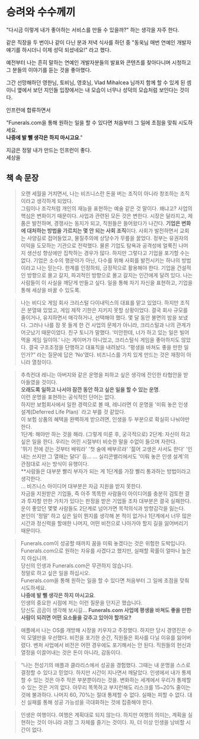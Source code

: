 # 승려와 수수께끼

"다시금 이렇게 내가 좋아하는 서비스를 만들 수 있을까?" 하는 생각을 자주 한다.  

같은 직장을 두 번이나 같이 다닌 분과 저녁 식사를 하던 중 "동욱님 매번 연예인 개발자 얘기를 하시더니 이제 성덕 되셨네요!" 라고 했다.  
  
예전부터 나는 흔히 말하는 연예인 개발자분들의 발표와 콘텐츠를 찾아다니며 시청하고 그 분들의 이야기를 듣는 것을 좋아했다.  

그간 선망해하던 영한님, 토비님, 영호님, Vlad Mihalcea 님까지 함께 할 수 있게 된 셈이니 옆에서 보던 지인들 입장에서는 내 모습이 너무나 성덕의 모습처럼 보인다는 것이다.  
  

인프런에 합류하면서 

"Funerals.com을 통해 원하는 일을 할 수 있다면 처음부터 그 일에 초점을 맞춰 시도하세요.  
**나중에 발 뺄 생각은 하지 마시고요**."  

지금은 정말 내가 만드는 인프런이 좋다.  
세상을 

## 책 속 문장

> 오랜 세월을 거치면서,
나는 비즈니스란 돈을 버는 조직이 아니라 창조하는 조직이라고 생각하게 되었다.  
그림이나 조각처럼 개인의 재능을 표현하는 예술 같은 것 말이다.
왜냐고?
사업의 핵심은 변화이기 때문이다.
사업과 관련된 모든 것은 변한다.
시장은 달라지고, 제품은 발전하며, 경쟁사는 동지가 되고, 직원들은 들어왔다가 나간다.
**기업은 변화에 대처하는 방법을 가르치는 몇 안 되는 사회 조직**이다.
사회가 발전하면서 교회는 사양길로 접어들었고, 물질주의에 상당수가 무릎을 꿇었다.
정부는 유권자의 이익을 도모하는 기관으로 전락했다.
물론 기업도 탐욕과 공격성에 얼룩진 나머지 생산성 향상에만 집착하는 경우가 많다.
하지만 그렇다고 기업을 포기할 수는 없다.
기업은 소수의 행운아가 아닌, 다수를 위해 사회를 발전시키는 하나의 방법이라고 나는 믿는다.
한계를 인정하되, 긍정적으로 활용해야 한다.
기업을 건설적인 방향으로 몰고 갈지, 파괴적인 방향으로 몰고 갈지는 인간에게 달려 있다.
나는 사람들이 이 사실을 깨닫게 만들고 싶다.
일을 통해 자기 자신을 표현하고, 기업을 통해 세상을 바꿀 수 있도록.


> 나는 비디오 게임 회사 크리스털 다이내믹스의 대표를 맡고 있었다.
> 하지만 조직은 분열돼 있었고, 게임 제작 기한은 지키지 못할 상황이었다.
결국 회사 규모를 줄이거나, 유지하면서 매각하거나, 선택해야 했다.
몇 달 동안 불면의 밤을 보냈다.
그러나 나를 잠 못 들게 한 건 사업의 문제가 아니라, 크리스털과 나의 관계가 어긋났기 때문이었다.
친구 토니가 말했다.
‘미안한데, 너가 하고 있는 일은 빌어먹을 게임 일이야.’
나는 게이머가 아니었고, 크리스털식 게임을 좋아하지도 않았다.
결국 구조조정을 단행하고 대표직을 내려놨다.
“평생을 바쳐도 좋을 만한 일인가?”
라는 질문에 답은 ‘No’였다.
비즈니스를 가치 있게 만드는 것은 재정이 아니라 열정이다.

> 추측컨대 레니는 아버지와 같은 운명을 피하고 싶은 생각에 잔인한 타협안을 받아들였을 것이다.  
> **오래도록 일하고 나서야 잠깐 동안 하고 싶은 일을 할 수 있는 운명**.  
> 이런 운명을 표현하는 공식적인 단어는 없다.  
> 하지만 보험회사에서 일한 경력으로 볼 때, 레니라면 이 운명을 '미뤄 놓은 인생 설계(Deferred Life Plan)` 라고 부를 것 같았다.  
> 이 보험 상품의 혜택을 완벽하게 받으려면, 인생을 두 부분으로 확실히 나눠야만 한다.  
> 1단계: 해야만 하는 것을 해라.
> (그렇게 미룬 후, 궁극적으로)
2단계: 자신이 하고 싶은 일을 한다.
> 우리는 어린 시절부터 비슷한 말을 수없이 들으며 자란다.  
> '뛰기 전에 걷는 것부터 배워라' '첫 술에 배부르랴' '젊어 고생은 사서도 한다' '인내는 쓰지만 그 열매는 달다' 등...
> ...
> 실리콘밸리에서도 '미뤄 놓은 인생 설계'의 관점대로 사는 방식이 유행이다.  
> **사람들은 대부분 빨리 부자가 되는 게 1단계를 가장 빨리 통과하는 방법이라고 생각한다.  
> ...
> 비즈니스 아이디어 대부분은 자금 지원을 받지 못한다.  
> 자금을 지원받은 기업들, 즉 아주 똑똑한 사람들이 아이디어를 충분히 검토한 결과 투자할 만한 가치가 있다는 판정을 받은 기업들 조차 대부분은 결국 실패한다.  
> 운이 좋았던 몇몇 사람들도 2단계로 넘어가면 목적의식과 방향감각을 잃는다.  
> 본인이 '정말' 하고 싶은 일이 뭔지를 생각해 본 적이 없거나 1단계에서 너무 많은 시간과 정신력을 할애한 나머지, 어떤 비전으로 나아가야 할지 길을 잃어버리기 때문이다.

> Funerals.com이 성공할 때까지 꿈을 미뤄 놓겠다는 것은 위험한 도박입니다.  
> Funerals.com으로 원하는 자유를 사겠다고 했지만, 실패할 확률이 얼마나 높은지 아십니까.  
> 당신의 인생과 Funerals.com은 무관하지 않습니다.  
> 정말로 하고 싶은 일을 하십시오.  
> Funerals.com을 통해 원하는 일을 할 수 있다면 처음부터 그 일에 초점을 맞춰 시도하세요.  
> **나중에 발 뺄 생각은 하지 마시고요**.  
> 인생의 중요한 시점에 저는 이런 질문을 던지곤 했습니다.  
> 당신도 곰곰이 생각해 보시길...
> **Funerals.com 사업에 평생을 바쳐도 좋을 만한 사람이 되려면 어떤 요소들을 갖추고 있어야 할까요?**

> 애플에서 나는 OS를 개방해 시장을 키우자고 주장했다.
하지만 당시 경영진은 수익 모델만을 우선했다.
비전을 포기한 순간, 직원들은 회사를 다닐 이유를 잃어버렸다.
벤처 사업에서 비전은 어떤 경우에도 포기해서는 안 된다.
직원들의 헌신과 열정을 이끌어내는 것은 돈이 아니라, 감동이다.

> “나는 전성기의 애플과 클라리스에서 성공을 경험했다.
그때는 내 운명을 스스로 결정할 수 있다고 믿었다.
하지만 시간이 지나면서 깨달았다.
인생에서 내가 통제할 수 있는 것은 아주 작은 부분뿐이라는 것을.
변화하는 세계에서 우리가 통제할 수 있는 것은 거의 없다.
아무리 똑똑하고 부지런해도 리스크를 15~20% 줄이는 것에 불과하다.
나머지 60, 70%는 절대 통제할 수 없다.
실패는 피할 수 없다.
대신 실패를 통해 성공 가능성을 극대화하는 것에 집중해야 한다.


> 인생은 여행이다.
여행은 계획대로 되지 않는다.
하지만 여행의 의미는, 계획을 실현하는 것이 아니라 과정 그 자체를 즐기는 것이다.
자,
더 이상 인생을 낭비할 시간이 없다.